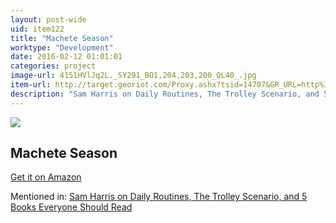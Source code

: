 ```yaml
---
layout: post-wide
uid: item122
title: "Machete Season"
worktype: "Development"
date: 2016-02-12 01:01:01
categories: project
image-url: 4151HVlJq2L._SY291_BO1,204,203,200_QL40_.jpg
item-url: http://target.georiot.com/Proxy.ashx?tsid=14707&GR_URL=http%3A%2F%2Fwww.amazon.com%2FMachete-Season-Killers-Rwanda-Speak%2Fdp%2F0312425031%2F
description: "Sam Harris on Daily Routines, The Trolley Scenario, and 5 Books Everyone Should Read"
---
```

<a href="http://target.georiot.com/Proxy.ashx?tsid=14707&GR_URL=http%3A%2F%2Fwww.amazon.com%2FMachete-Season-Killers-Rwanda-Speak%2Fdp%2F0312425031%2F" target="blank"><img src="../../../../img/thumbs/4151HVlJq2L._SY291_BO1,204,203,200_QL40_.jpg" class="prod-img"></a>
<h2>Machete Season</h2>
<p><a href="http://target.georiot.com/Proxy.ashx?tsid=14707&GR_URL=http%3A%2F%2Fwww.amazon.com%2FMachete-Season-Killers-Rwanda-Speak%2Fdp%2F0312425031%2F" target="blank">Get it on Amazon</a><p>
<p>Mentioned in: <a href="http://fourhourworkweek.com/2015/07/08/sam-harris-on-daily-routines-the-trolley-scenario-and-5-books-everyone-should-read/" target="blank">Sam Harris on Daily Routines, The Trolley Scenario, and 5 Books Everyone Should Read</a></p>
